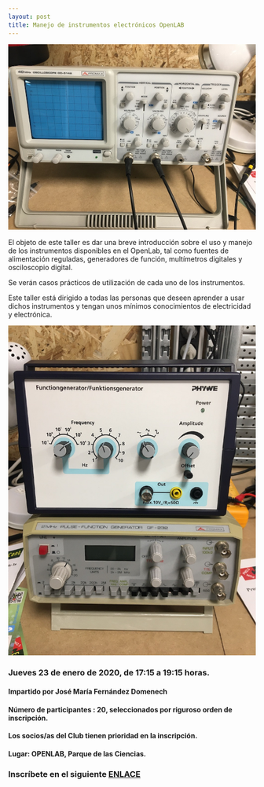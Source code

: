 ```yaml
---
layout: post
title: Manejo de instrumentos electrónicos OpenLAB
---
```


![](/images/os1.jpg)

El objeto de este taller es dar una breve introducción sobre el uso y manejo de los instrumentos disponibles en el OpenLab, tal como fuentes de alimentación reguladas, generadores de función, multímetros digitales y osciloscopio digital.

Se verán casos prácticos de utilización de cada uno de los instrumentos.

Este taller está dirigido a todas las personas que deseen aprender a usar dichos instrumentos y tengan unos mínimos conocimientos de electricidad y electrónica.

![](/images/ge1.jpg)


### Jueves 23 de enero de 2020, de 17:15 a 19:15 horas.


#### Impartido por José María Fernández Domenech

#### Número de participantes : 20,  seleccionados por riguroso orden de inscripción.


#### Los socios/as del Club tienen prioridad en la inscripción.


#### Lugar: OPENLAB, Parque de las Ciencias.





### Inscríbete en el siguiente [ENLACE](https://forms.gle/33ZfnKjiHp9nULor8)
